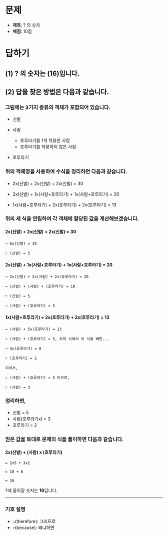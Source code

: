 # 문제

-   **제목**: ? 의 숫자
-   **배점**: 10점

# 답하기

## (1) ? 의 숫자는 (16)입니다.

## (2) 답을 찾은 방법은 다음과 같습니다.

### 그림에는 3가지 종류의 객체가 포함되어 있습니다.

-   신발

-   사람
    -   호루라기를 1개 착용한 사람
    -   호루라기를 착용하지 않은 사람

-   호루라기

### 위의 객체명을 사용하여 수식을 정리하면 다음과 같습니다.

-   2x(신발) + 2x(신발) + 2x(신발) = 30

-   2x(신발) + 1x(사람+호루라기) + 1x(사람+호루라기) = 20

-   1x(사람+호루라기) + 2x(호루라기) + 2x(호루라기) = 13

### 위의 세 식을 연립하여 각 객체에 할당된 값을 계산해보겠습니다.

#### 2x(신발) + 2x(신발) + 2x(신발) = 30

    → 6x(신발) = 30

    ∴ (신발) = 5

#### 2x(신발) + 1x(사람+호루라기) + 1x(사람+호루라기) = 20

    → 2x(신발) + 2x(사람) + 2x(호루라기) = 20

    → (신발) + (사람) + (호루라기) = 10

    ∵ (신발) = 5

    → (사람) + (호루라기) = 5


#### 1x(사람+호루라기) + 2x(호루라기) + 2x(호루라기) = 13

    → (사람) + 5x(호루라기) = 13

    ∵ (사람) + (호루라기) = 5, 위의 식에서 이 식을 빼면...

    → 4x(호루라기) = 8

    ∴ (호루라기) = 2

    이어서,

    ∵ (사람) + (호루라기) = 5 이므로,

    ∴ (사람) = 3

### 정리하면,

-   신발 = 5
-   사람(호루라기x) = 3
-   호루라기 = 2

### 얻은 값을 토대로 문제의 식을 풀이하면 다음과 같습니다.

#### 2x(신발) + (사람) x (호루라기)

    = 2x5 + 3x2

    = 10 + 6

    = 16

?에 들어갈 숫자는 **16**입니다.

* * *

### 기호 설명

-   `∴`(therefore): 그러므로
-   `∵`(because): 왜냐하면
